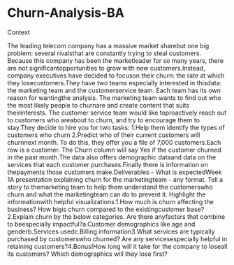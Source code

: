 # Churn-Analysis-BA
Context


The leading telecom company has a massive market sharebut one big problem: several rivalsthat are constantly trying to steal customers.  Because this company has been the marketleader for so many years, there are not significantopportunities to grow with new customers.Instead, company executives have decided to focuson their churn: the rate at which they losecustomers.They have two teams especially interested in thisdata: the marketing team and the customerservice team.  Each team has its own reason for wantingthe analysis. The marketing team wants to find out who the most likely people to churnare and create content that suits theirinterests.  The customer service team would like toproactively reach out to customers who areabout to churn, and try to encourage them to stay.They decide to hire you for two tasks:
1.Help them identify the types of customers who churn
2.Predict who of their current customers will churnnext month.
To do this, they offer you a file of 7,000 customers.Each row is a customer.  The Churn column will say Yes if the customer churned in the past month.The data also offers demographic dataand data on the services that each customer purchases.Finally there is information on thepayments those customers make.Deliverables - What is expectedWeek 1A presentation explaining churn for the marketingteam - any format. Tell a story to themarketing team to help them understand the customerswho churn and what the marketingteam can do to prevent it.  Highlight the informationwith helpful visualizations.1.How much is churn affecting the business? How bigis churn compared to the existingcustomer base?2.Explain churn by the below categories. Are there anyfactors that combine to beespecially impactful?a.Customer demographics like age and genderb.Services usedc.Billing information3.What services are typically purchased by customerswho churned? Are any servicesespecially helpful in retaining customers?4.Bonus!How long will it take for the company to loseall its customers?
Which demographics will they lose first?
